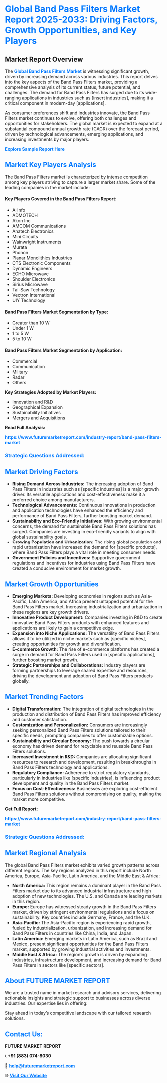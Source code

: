 <h1 style="color: #007BFF;">Global Band Pass Filters Market Report 2025-2033: Driving Factors, Growth Opportunities, and Key Players</h1>

<section id="overview">
<h2>Market Report Overview</h2>
<p>The <a href="https://www.futuremarketreport.com/industry-report/band-pass-filters-market" style="color: #007BFF; text-decoration: none;"><strong>Global Band Pass Filters Market</strong></a> is witnessing significant growth, driven by increasing demand across various industries. This report delves into the key aspects of the Band Pass Filters market, providing a comprehensive analysis of its current status, future potential, and challenges. The demand for Band Pass Filters has surged due to its wide-ranging applications in industries such as [insert industries], making it a critical component in modern-day [applications].</p>
<p>As consumer preferences shift and industries innovate, the Band Pass Filters market continues to evolve, offering both challenges and opportunities for stakeholders. The global market is expected to expand at a substantial compound annual growth rate (CAGR) over the forecast period, driven by technological advancements, emerging applications, and increasing investments by major players.</p>
</section>

<section id="overview">
<p><a href="https://www.futuremarketreport.com/request-sample/reportId=47348" style="color: #007BFF; text-decoration: none;"><strong>Explore Sample Report Here</strong></a></p>
</section>

<section id="key-players">
<h2 style="color: #007BFF;">Market Key Players Analysis</h2>
<p>The Band Pass Filters market is characterized by intense competition among key players striving to capture a larger market share. Some of the leading companies in the market include:</p>
<h4>Key Players Covered in the Band Pass Filters Report:</h4>
<ul><li>A-Info</li><li>ADMOTECH</li><li>Akon Inc</li><li>AMCOM Communications</li><li>Anatech Electronics</li><li>Mini Circuits</li><li>Wainwright Instruments</li><li>Murata</li><li>Phonon</li><li>Planar Monolithics Industries</li><li>CTS Electronic Components</li><li>Dynamic Engineers</li><li>ECHO Microwave</li><li>Shoulder Electronics</li><li>Sirius Microwave</li><li>Tai-Saw Technology</li><li>Vectron International</li><li>UIY Technology</li></ul>
<h4>Band Pass Filters Market Segmentation by Type:</h4>
<ul><li>Greater than 10 W</li><li>Under 1 W</li><li>1 to 5 W</li><li>5 to 10 W</li></ul>

<h4>Band Pass Filters Market Segmentation by Application:</h4>
<ul><li>Commercial</li><li>Communication</li><li>Military</li><li>Radar</li><li>Others</li></ul>
<p><strong>Key Strategies Adopted by Market Players:</strong></p>
<ul>
<li>Innovation and R&D</li>
<li>Geographical Expansion</li>
<li>Sustainability Initiatives</li>
<li>Mergers and Acquisitions</li>
</ul>
</section>

<section>
<p><strong>Read Full Analysis: </strong></p><a href="https://www.futuremarketreport.com/industry-report/band-pass-filters-market" style="color: #007BFF; text-decoration: none;"><strong>https://www.futuremarketreport.com/industry-report/band-pass-filters-market</strong></a>
<h3 style="color: #007BFF;">Strategic Questions Addressed:</h3>
</section>

<section id="driving-factors">
<h2 style="color: #007BFF;">Market Driving Factors</h2>
<ul>
<li><strong>Rising Demand Across Industries:</strong> The increasing adoption of Band Pass Filters in industries such as [specific industries] is a major growth driver. Its versatile applications and cost-effectiveness make it a preferred choice among manufacturers.</li>
<li><strong>Technological Advancements:</strong> Continuous innovations in production and application technologies have enhanced the efficiency and performance of Band Pass Filters, further boosting market demand.</li>
<li><strong>Sustainability and Eco-Friendly Initiatives:</strong> With growing environmental concerns, the demand for sustainable Band Pass Filters solutions has surged. Companies are investing in eco-friendly variants to align with global sustainability goals.</li>
<li><strong>Growing Population and Urbanization:</strong> The rising global population and rapid urbanization have increased the demand for [specific products], where Band Pass Filters plays a vital role in meeting consumer needs.</li>
<li><strong>Government Policies and Incentives:</strong> Supportive government regulations and incentives for industries using Band Pass Filters have created a conducive environment for market growth.</li>
</ul>
</section>

<section id="growth-opportunities">
<h2 style="color: #007BFF;">Market Growth Opportunities</h2>
<ul>
<li><strong>Emerging Markets:</strong> Developing economies in regions such as Asia-Pacific, Latin America, and Africa present untapped potential for the Band Pass Filters market. Increasing industrialization and urbanization in these regions are key growth drivers.</li>
<li><strong>Innovative Product Development:</strong> Companies investing in R&D to create innovative Band Pass Filters products with enhanced features and applications are likely to gain a competitive edge.</li>
<li><strong>Expansion into Niche Applications:</strong> The versatility of Band Pass Filters allows it to be utilized in niche markets such as [specific niches], creating opportunities for growth and diversification.</li>
<li><strong>E-commerce Growth:</strong> The rise of e-commerce platforms has created a surge in demand for Band Pass Filters used in [specific applications], further boosting market growth.</li>
<li><strong>Strategic Partnerships and Collaborations:</strong> Industry players are forming partnerships to leverage shared expertise and resources, driving the development and adoption of Band Pass Filters products globally.</li>
</ul>
</section>

<section id="trending-factors">
<h2 style="color: #007BFF;">Market Trending Factors</h2>
<ul>
<li><strong>Digital Transformation:</strong> The integration of digital technologies in the production and distribution of Band Pass Filters has improved efficiency and customer satisfaction.</li>
<li><strong>Customization and Personalization:</strong> Consumers are increasingly seeking personalized Band Pass Filters solutions tailored to their specific needs, prompting companies to offer customizable options.</li>
<li><strong>Sustainability and Circular Economy:</strong> The push towards a circular economy has driven demand for recyclable and reusable Band Pass Filters solutions.</li>
<li><strong>Increased Investment in R&D:</strong> Companies are allocating significant resources to research and development, resulting in breakthroughs in Band Pass Filters technology and applications.</li>
<li><strong>Regulatory Compliance:</strong> Adherence to strict regulatory standards, particularly in industries like [specific industries], is influencing product development and quality in the Band Pass Filters market.</li>
<li><strong>Focus on Cost-Effectiveness:</strong> Businesses are exploring cost-efficient Band Pass Filters solutions without compromising on quality, making the market more competitive.</li>
</ul>
</section>

<section>
<p><strong>Get Full Report: </strong></p><a href="https://www.futuremarketreport.com/industry-report/band-pass-filters-market" style="color: #007BFF; text-decoration: none;"><strong>https://www.futuremarketreport.com/industry-report/band-pass-filters-market</strong></a>
<h3 style="color: #007BFF;">Strategic Questions Addressed:</h3>
</section>


<section id="regional-analysis">
<h2 style="color: #007BFF;">Market Regional Analysis</h2>
<p>The global Band Pass Filters market exhibits varied growth patterns across different regions. The key regions analyzed in this report include North America, Europe, Asia-Pacific, Latin America, and the Middle East & Africa:</p>
<ul>
<li><strong>North America:</strong> This region remains a dominant player in the Band Pass Filters market due to its advanced industrial infrastructure and high adoption of new technologies. The U.S. and Canada are leading markets in this region.</li>
<li><strong>Europe:</strong> Europe has witnessed steady growth in the Band Pass Filters market, driven by stringent environmental regulations and a focus on sustainability. Key countries include Germany, France, and the U.K.</li>
<li><strong>Asia-Pacific:</strong> The Asia-Pacific region is experiencing rapid growth, fueled by industrialization, urbanization, and increasing demand for Band Pass Filters in countries like China, India, and Japan.</li>
<li><strong>Latin America:</strong> Emerging markets in Latin America, such as Brazil and Mexico, present significant opportunities for the Band Pass Filters market, supported by growing industrial activities and investments.</li>
<li><strong>Middle East & Africa:</strong> The region’s growth is driven by expanding industries, infrastructure development, and increasing demand for Band Pass Filters in sectors like [specific sectors].</li>
</ul>
</section>

<footer>
<h2 style="color: #007BFF;">About FUTURE MARKET REPORT</h2>
<p>We are a trusted name in market research and advisory services, delivering actionable insights and strategic support to businesses across diverse industries. Our expertise lies in offering:</p>

<p>Stay ahead in today’s competitive landscape with our tailored research solutions.</p>

<h2 style="color: #007BFF;">Contact Us:</h2>
<p><strong>FUTURE MARKET REPORT</strong></p>
<p>📞 <strong>+91 (883) 074-8030</strong></p>
<p>📧 <strong><a href="mailto:help@futuremarketreport.com" style="color: #007BFF;">help@futuremarketreport.com</a></strong></p>
<p>🌐 <strong><a href="https://www.futuremarketreport.com/" style="color: #007BFF;">Visit Our Website</a></strong></p>
</footer>